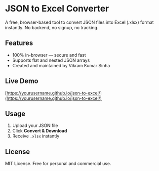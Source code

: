 # JSON to Excel Converter

A free, browser-based tool to convert JSON files into Excel (.xlsx) format instantly. No backend, no signup, no tracking.

## Features
- 100% in-browser — secure and fast
- Supports flat and nested JSON arrays
- Created and maintained by Vikram Kumar Sinha

## Live Demo
[https://yourusername.github.io/json-to-excel/](https://yourusername.github.io/json-to-excel/)

## Usage
1. Upload your JSON file
2. Click **Convert & Download**
3. Receive `.xlsx` instantly

## License
MIT License. Free for personal and commercial use.
